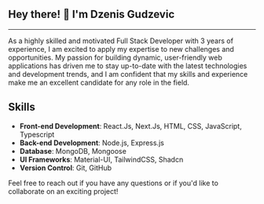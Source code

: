 <h2> Hey there! 👋 I'm Dzenis Gudzevic</h2>
<hr /> 
As a highly skilled and motivated Full Stack Developer with 3 years of experience, I am excited to apply my expertise to new challenges and opportunities. My passion for building dynamic, user-friendly web applications has driven me to stay up-to-date with the latest technologies and development trends, and I am confident that my skills and experience make me an excellent candidate for any role in the field.

## Skills

- **Front-end Development**: React.Js, Next.Js, HTML, CSS, JavaScript, Typescript 
- **Back-end Development**: Node.js, Express.js
- **Database**: MongoDB, Mongoose
- **UI Frameworks**: Material-UI, TailwindCSS, Shadcn
- **Version Control**: Git, GitHub


Feel free to reach out if you have any questions or if you'd like to collaborate on an exciting project!

